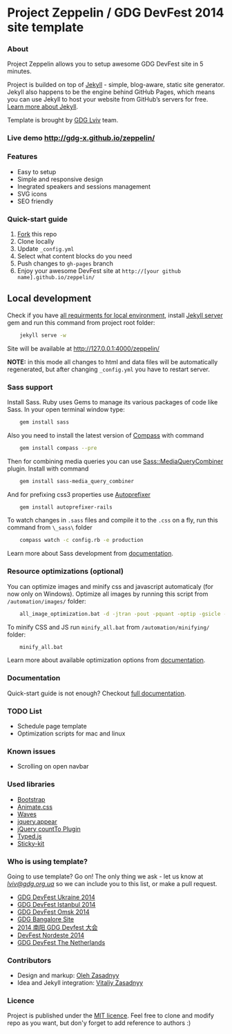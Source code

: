 # Project Zeppelin / GDG DevFest 2014 site template

### About 
Project Zeppelin allows you to setup awesome GDG DevFest site in 5 minutes. 

Project is builded on top of [Jekyll](http://jekyllrb.com/) - simple, blog-aware, static site generator. Jekyll also happens to be the engine behind GitHub Pages, which means you can use Jekyll to host your website from GitHub’s servers for free. [Learn more about Jekyll](http://jekyllrb.com/).

Template is brought by [GDG Lviv](http://lviv.gdg.org.ua/) team.

### Live demo http://gdg-x.github.io/zeppelin/

### Features
* Easy to setup
* Simple and responsive design
* Inegrated speakers and sessions management
* SVG icons
* SEO friendly


### Quick-start guide
1. [Fork](https://github.com/gdg-x/zeppelin/fork) this repo
2. Clone locally
3. Update ```_config.yml``` 
4. Select what content blocks do you need
5. Push changes to ```gh-pages``` branch
6. Enjoy your awesome DevFest site at ```http://[your github name].github.io/zeppelin/```


## Local development

Check if you have [all requirments for local environment](http://jekyllrb.com/docs/installation/), install [Jekyll server](http://jekyllrb.com/docs/quickstart/) gem and run this command from project root folder:

```bash
    jekyll serve -w
```
Site will be available at http://127.0.0.1:4000/zeppelin/

**NOTE:** in this mode all changes to html and data files will be automatically regenerated, but after changing ```_config.yml``` you have to restart server.

### Sass support
Install Sass. Ruby uses Gems to manage its various packages of code like Sass. In your open terminal window type:
```bash
	gem install sass
```

Also you need to install the latest version of [Compass](http://compass-style.org/) with command
```bash
	gem install compass --pre
```

Then for combining media queries you can use [Sass::MediaQueryCombiner](https://github.com/aaronjensen/sass-media_query_combiner) plugin. Install with command
```bash
	gem install sass-media_query_combiner
```

And for prefixing css3 properties use [Autoprefixer](https://github.com/ai/autoprefixer)
```bash
	gem install autoprefixer-rails
```

To watch changes in `.sass` files and compile it to the `.css` on a fly, run this command from `\_sass\` folder
```bash
	compass watch -c config.rb -e production
```

Learn more about Sass development from [documentation](https://github.com/gdg-x/zeppelin/wiki/Sass-development).


### Resource optimizations (optional)

You can optimize images and minify css and javascript automaticaly (for now only on Windows).
Optimize all images by running this script from `/automation/images/` folder:
```bash
    all_image_optimization.bat -d -jtran -pout -pquant -optip -gsicle -svgo
```

To minify CSS and JS run `minify_all.bat` from `/automation/minifying/` folder:
```bash
    minify_all.bat
```

Learn more about available optimization options from [documentation](https://github.com/gdg-x/zeppelin/wiki/Resources-optimizations).

### Documentation
Quick-start guide is not enough? Checkout [full documentation](https://github.com/gdg-x/zeppelin/wiki).


### TODO List
* Schedule page template
* Optimization scripts for mac and linux

### Known issues
* Scrolling on open navbar

### Used libraries
* [Bootstrap](https://github.com/twbs/bootstrap)
* [Animate.css](https://github.com/daneden/animate.css)
* [Waves](https://github.com/publicis-indonesia/Waves)
* [jquery.appear](https://github.com/bas2k/jquery.appear)
* [jQuery countTo Plugin](https://github.com/mhuggins/jquery-countTo)
* [Typed.js](https://github.com/mattboldt/typed.js)
* [Sticky-kit](https://github.com/leafo/sticky-kit)

### Who is using template?
Going to use template? Go on! The only thing we ask - let us know at [*lviv@gdg.org.ua*](mailto:lviv@gdg.org.ua) so we can include you to this list, or make a pull request.

* [GDG DevFest Ukraine 2014](http://devfest.gdg.org.ua/)
* [GDG DevFest Istanbul 2014](http://devfesttr.com/)
* [GDG DevFest Omsk 2014](http://gdg-devfest-omsk.org/)
* [GDG Bangalore Site](http://gdgbangalore.github.io/)
* [2014 南阳 GDG Devfest 大会](http://devfest.gdgny.org)
* [DevFest Nordeste 2014](http://devfestnordeste.github.io/devfest-2014/)
* [GDG DevFest The Netherlands](http://www.devfest.nl/)

### Contributors
* Design and markup: [Oleh Zasadnyy](https://github.com/ozasadnyy)
* Idea and Jekyll integration: [Vitaliy Zasadnyy](https://github.com/zasadnyy)

### Licence
Project is published under the [MIT licence](https://github.com/gdg-x/zeppelin/blob/master/LICENSE.txt). Feel free to clone and modify repo as you want, but don'y forget to add reference to authors :)


